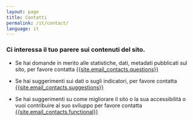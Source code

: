 ```yaml
---
layout: page
title: Contatti
permalink: /it/contact/
language: it
---
```

### Ci interessa il tuo parere sui contenuti del sito.


- Se hai domande in merito alle statistiche, dati, metadati pubblicati sul sito, per favore contatta [{{site.email_contacts.questions}}](mailto:{{site.email_contacts.questions}})

- Se hai suggerimenti sui dati o sugli indicatori, per favore contatta [{{site.email_contacts.suggestions}}](mailto:{{site.email_contacts.suggestions}})

- Se hai suggerimenti su come migliorare il sito o la sua accessibilità o vuoi contribuire al suo sviluppo per favore contatta [{{site.email_contacts.functional}}](mailto:{{site.email_contacts.functional}})
